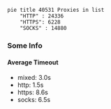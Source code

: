 
```mermaid
pie title 40531 Proxies in list
    "HTTP" : 24336
    "HTTPS": 6228
    "SOCKS" : 14880
```

### Some Info
#### Average Timeout

- mixed: 3.0s
- http: 1.5s
- https: 8.6s
- socks: 6.5s